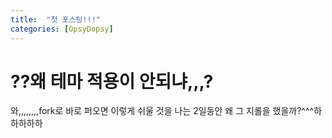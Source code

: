 ```yaml
---
title:  "첫 포스팅!!!"
categories: [OpsyDopsy]
---
```


# ??왜 테마 적용이 안되냐,,,?

와,,,,,,,,fork로 바로 퍼오면 이렇게 쉬울 것을 나는 2일동안 왜 그 지롤을 했을까?^^^하하하하하
